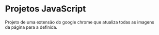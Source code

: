 # Projetos JavaScript

Projeto de uma extensão do google chrome que atualiza todas as imagens da página para a definida.
